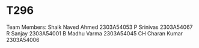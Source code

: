 # T296
Team Members:
Shaik Naved Ahmed 2303A54053
P Srinivas 2303A54067
R Sanjay 2303A54001
B Madhu Varma 2303A54045
CH Charan Kumar 2303A54006
